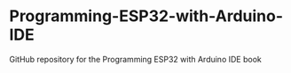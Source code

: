# Programming-ESP32-with-Arduino-IDE
GitHub repository for the Programming ESP32 with Arduino IDE book
